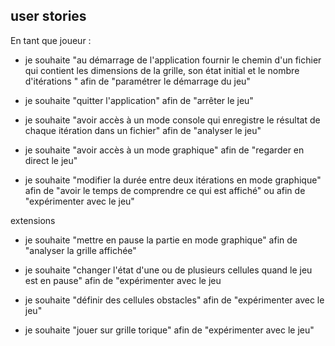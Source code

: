 ## user stories

En tant que joueur :

+ je souhaite "au démarrage de l'application fournir le chemin d'un fichier qui contient les dimensions de la grille, son état initial et le nombre d'itérations " afin de "paramétrer le démarrage du jeu"
  
+ je souhaite "quitter l'application" afin de "arrêter le jeu"

+ je souhaite "avoir accès à un mode console qui enregistre le résultat de chaque itération dans un fichier" afin de "analyser le jeu"

+ je souhaite "avoir accès à un mode graphique" afin de "regarder en direct le jeu"

+ je souhaite "modifier la durée entre deux itérations en mode graphique" afin de "avoir le temps de comprendre ce qui est affiché" ou afin de "expérimenter avec le jeu"

extensions

+ je souhaite "mettre en pause la partie en mode graphique" afin de "analyser la grille affichée"

+ je souhaite "changer l'état d'une ou de plusieurs cellules quand le jeu est en pause" afin de "expérimenter avec le jeu

+ je souhaite "définir des cellules obstacles" afin de "expérimenter avec le jeu"

+ je souhaite "jouer sur grille torique" afin de "expérimenter avec le jeu"
